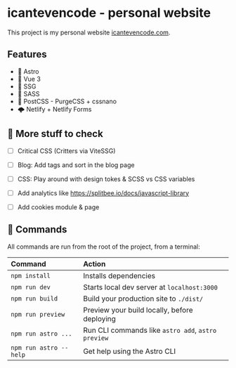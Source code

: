 # icantevencode - personal website
This project is my personal website [icantevencode.com](https://icantevencode.com/).

## Features
- 🚀 Astro
- 💚 Vue 3
- 📜 SSG
- 🎨 SASS
- 🧹 PostCSS - PurgeCSS + cssnano
- 🌩️ Netlify + Netlify Forms

## 📝 More stuff to check
- [ ] Critical CSS (Critters via ViteSSG)
- [ ] Blog: Add tags and sort in the blog page
- [ ] CSS: Play around with design tokes & SCSS vs CSS variables
- [ ] Add analytics like https://splitbee.io/docs/javascript-library
- [ ] Add cookies module & page


## 🧞 Commands

All commands are run from the root of the project, from a terminal:

| Command                | Action                                             |
| :--------------------- | :------------------------------------------------- |
| `npm install`          | Installs dependencies                              |
| `npm run dev`          | Starts local dev server at `localhost:3000`        |
| `npm run build`        | Build your production site to `./dist/`            |
| `npm run preview`      | Preview your build locally, before deploying       |
| `npm run astro ...`    | Run CLI commands like `astro add`, `astro preview` |
| `npm run astro --help` | Get help using the Astro CLI                       |